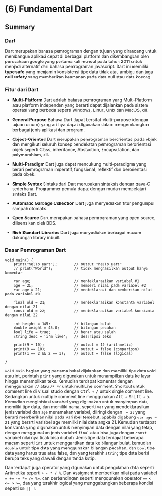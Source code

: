 # (6) Fundamental Dart

## Summary

### Dart

Dart merupakan bahasa pemrograman dengan tujuan yang dirancang untuk membangun aplikasi cepat di berbagai platform dan dikembangkan oleh perusahaan google yang pertama kali muncul pada tahun 2011 untuk menjadi alternatif dari bahasa pemrograman javascript. Dart ini memiliki **type safe** yang menjamin konsistensi tipe data tidak atau ambigu dan juga **null safety** yang memberikan keamanan pada data null atau data kosong.

### Fitur dari Dart

* **Multi-Platform**
Dart adalah bahasa pemrograman yang Multi-Platform atau platform independen yang berarti dapat dijalankan pada sistem operasi yang berbeda seperti Windows, Linux, Unix dan MacOS, dll.

* **General Purpose**
Bahasa Dart dapat bersifat Multi-purpose (dengan tujuan umum) yang artinya dapat digunakan dalam mengembangkan berbagai jenis aplikasi dan program.

* **Object-Oriented**
Dart merupakan pemrograman berorientasi pada objek dan mengikuti seluruh konsep pendekatan pemrograman berorientasi objek seperti Class, inheritance, Abstaction, Encapsulation, dan polymorphism, dll.

* **Multi-Paradigm**
Dart juga dapat mendukung multi-paradigma yang berari pemrograman imperatif, fungsional, reflektif dan berorientasi pada objek.

* **Simple Syntax**
Sintaks dari Dart merupakan sintaksis dengan gaya-C sederhana. Programmer pemula dapat dengan mudah mempelajari sintaks Dart.

* **Automatic Garbage Collection**
Dart juga menyediakan fitur pengumpul sampah otomatis.

* **Open Source**
Dart merupakan bahasa pemrograman yang open source, dilisensikan oleh BDS.

* **Rich Standart Libraries**
Dart juga menyediakan berbagai macam dukungan library inbuilt.

### Dasar Pemrograman Dart

```
void main() {
    print("hello Dart");        // output "hello Dart"
    // print("World");          // tidak menghasilkan output hanya komentar

    var age;                    // mendeklarasikan variabel #1
    age = 21;                   // memberi nilai pada variabel #2 
    var age = 21;               // mendeklarasi dan memberikan nilai pada variabel #3

    final old = 21;             // mendeklarasikan konstanta variabel dengan nilai 21
    const old = 22;             // mendeklarasikan variabel konstanta dengan nilai 22
    
    int height = 145;           // bilangan bulat
    double weight = 45.0;       // bilangan pecahan 
    bool life = true;           // benar atau salah
    string desc = 'i'm live';   // deskripsi teks

    print(9 + 10);              // output = 19 (arithmetic)
    print(9 == 10);             // output = false (comparison)
    print(1 == 2 && 2 == 1);    // output = false (logical)
    
}
```
`void main` bagian yang pertama bakal dijalankan dan memiliki tipe data void atau int, perintah `print` yang digunakan untuk menampilkan data ke layar hingga menampilkan teks. Kemudian terdapat komentar dengan menggunakan `//` atau `/* */` untuk multiLine comment. Shortcut untuk comment line di visual studio dengan <kbd>Ctrl</kbd> + <kbd>/</kbd> untuk single comment line. Sedangkan untuk multiple comment line menggunakan <kbd>Alt</kbd> + <kbd>Shift</kbd> + <kbd>a</kbd>. Kemudian menginisiasi variabel yang digunakan untuk menyimpan data, memiliki tipe data, dan memiliki nama, seperti `var` yang mendeklarasikan jenis variabel dan `age` menamakan variabel, diiringi dengan ` = 21` yang berarti memberikan nilai pada variabel tersebut, apabila digabung `var age = 21` yang berarti variabel age memiliki nilai data angka 21. Kemudian terdapat konstanta yang digunakan untuk menyimpan data dengan nilai yang tetap, dengan menggunakan jenis variabel `final` atau bisa juga dengan `const` variabel nilai nya tidak bisa diubah. Jenis tipe data terdapat beberapa macam seperti `int` untuk menggantikan data ke bilangan bulat, kemudian `double` untuk tipe data yang menggunakan bilangan pecahan, dan `bool` tipe data yang harus true atau false, dan yang terakhir `string` tipe data berisi berupa teks yang diawali dengan tanda kutip. 



Dan terdapat juga operator yang digunakan untuk pengolahan data seperti Aritmetika seperti `+ - * / %`. Dan Assigment memberikan nilai pada variabel `= += -= *= /= %=`, dan perbandingan seperti menggunakan operator `== < <= > >=`, dan yang terakhir logical yang menggabungkan beberapa kondisi seperti `&& || !`.